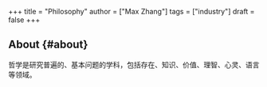 +++
title = "Philosophy"
author = ["Max Zhang"]
tags = ["industry"]
draft = false
+++

## About {#about}

哲学是研究普遍的、基本问题的学科，包括存在、知识、价值、理智、心灵、语言等领域。
